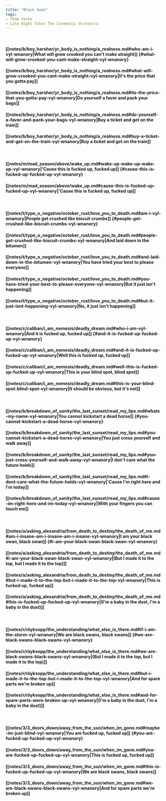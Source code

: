 ```yaml
---
title: "Black Swan"
tags:
- Thom Yorke
- Late Night Tales The Cinematic Orchestra
---
```

&nbsp;
#### [[notes/b/boy_harsher/yr_body_is_nothing/a_realness.md#who-am-i-vyl-wnanory|What will grow crooked you can't make straight]] {#what-will-grow-crooked-you-cant-make-straight-vyl-wnanory}
#### [[notes/b/boy_harsher/yr_body_is_nothing/a_realness.md#what-will-grow-crooked-you-cant-make-straight-vyl-wnanory|It's the price that you gotta pay]]
#### [[notes/b/boy_harsher/yr_body_is_nothing/a_realness.md#its-the-price-that-you-gotta-pay-vyl-wnanory|Do yourself a favor and pack your bags]]
#### [[notes/b/boy_harsher/yr_body_is_nothing/a_realness.md#do-yourself-a-favor-and-pack-your-bags-vyl-wnanory|Buy a ticket and get on the train]]
#### [[notes/b/boy_harsher/yr_body_is_nothing/a_realness.md#buy-a-ticket-and-get-on-the-train-vyl-wnanory|Buy a ticket and get on the train]]
&nbsp;
#### [[notes/m/mad_season/above/wake_up.md#wake-up-wake-up-wake-up-vyl-wnanory|'Cause this is fucked up, fucked up]] {#cause-this-is-fucked-up-fucked-up-vyl-wnanory}
#### [[notes/m/mad_season/above/wake_up.md#cause-this-is-fucked-up-fucked-up-vyl-wnanory|'Cause this is fucked up, fucked up]]
&nbsp;
#### [[notes/t/type_o_negative/october_rust/love_you_to_death.md#am-i-vyl-wnanory|People get crushed like biscuit crumbs]] {#people-get-crushed-like-biscuit-crumbs-vyl-wnanory}
#### [[notes/t/type_o_negative/october_rust/love_you_to_death.md#people-get-crushed-like-biscuit-crumbs-vyl-wnanory|And laid down in the bitumen]]
#### [[notes/t/type_o_negative/october_rust/love_you_to_death.md#and-laid-down-in-the-bitumen-vyl-wnanory|You have tried your best to please everyone]]
#### [[notes/t/type_o_negative/october_rust/love_you_to_death.md#you-have-tried-your-best-to-please-everyone-vyl-wnanory|But it just isn't happening]]
#### [[notes/t/type_o_negative/october_rust/love_you_to_death.md#but-it-just-isnt-happening-vyl-wnanory|No, it just isn't happening]]
&nbsp;
#### [[notes/c/caliban/i_am_nemesis/deadly_dream.md#who-i-am-vyl-wnanory|And it is fucked up, fucked up]] {#and-it-is-fucked-up-fucked-up-vyl-wnanory}
#### [[notes/c/caliban/i_am_nemesis/deadly_dream.md#and-it-is-fucked-up-fucked-up-vyl-wnanory|Well this is fucked up, fucked up]]
#### [[notes/c/caliban/i_am_nemesis/deadly_dream.md#well-this-is-fucked-up-fucked-up-vyl-wnanory|This is your blind spot, blind spot]]
#### [[notes/c/caliban/i_am_nemesis/deadly_dream.md#this-is-your-blind-spot-blind-spot-vyl-wnanory|It should be obvious, but it's not]]
&nbsp;
#### [[notes/b/breakdown_of_sanity/the_last_sunset/read_my_lips.md#whats-my-name-vyl-wnanory|You cannot kickstart a dead horse]] {#you-cannot-kickstart-a-dead-horse-vyl-wnanory}
#### [[notes/b/breakdown_of_sanity/the_last_sunset/read_my_lips.md#you-cannot-kickstart-a-dead-horse-vyl-wnanory|You just cross yourself and walk away]]
#### [[notes/b/breakdown_of_sanity/the_last_sunset/read_my_lips.md#you-just-cross-yourself-and-walk-away-vyl-wnanory|I don't care what the future holds]]
#### [[notes/b/breakdown_of_sanity/the_last_sunset/read_my_lips.md#i-dont-care-what-the-future-holds-vyl-wnanory|'Cause I'm right here and I'm today]]
#### [[notes/b/breakdown_of_sanity/the_last_sunset/read_my_lips.md#cause-im-right-here-and-im-today-vyl-wnanory|With your fingers you can touch me]]
&nbsp;
#### [[notes/a/asking_alexandria/from_death_to_destiny/the_death_of_me.md#am-i-insane-am-i-insane-am-i-insane-vyl-wnanory|I am your black swan, black swan]] {#i-am-your-black-swan-black-swan-vyl-wnanory}
#### [[notes/a/asking_alexandria/from_death_to_destiny/the_death_of_me.md#i-am-your-black-swan-black-swan-vyl-wnanory|(But I made it to the top, but I made it to the top)]]
#### [[notes/a/asking_alexandria/from_death_to_destiny/the_death_of_me.md#but-i-made-it-to-the-top-but-i-made-it-to-the-top-vyl-wnanory|This is fucked up, fucked up]]
#### [[notes/a/asking_alexandria/from_death_to_destiny/the_death_of_me.md#this-is-fucked-up-fucked-up-vyl-wnanory|(I'm a baby in the dust, I'm a baby in the dust)]]
&nbsp;
#### [[notes/r/röyksopp/the_understanding/what_else_is_there.md#if-i-am-the-storm-vyl-wnanory|We are black swans, black swans]] {#we-are-black-swans-black-swans-vyl-wnanory}
#### [[notes/r/röyksopp/the_understanding/what_else_is_there.md#we-are-black-swans-black-swans-vyl-wnanory|(But I made it to the top, but I made it to the top)]]
#### [[notes/r/röyksopp/the_understanding/what_else_is_there.md#but-i-made-it-to-the-top-but-i-made-it-to-the-top-vyl-wnanory|And for spare parts we're broken up]]
#### [[notes/r/röyksopp/the_understanding/what_else_is_there.md#and-for-spare-parts-were-broken-up-vyl-wnanory|(I'm a baby in the dust, I'm a baby in the dust)]]
&nbsp;
#### [[notes/3/3_doors_down/away_from_the_sun/when_im_gone.md#maybe-im-just-blind-vyl-wnanory|You are fucked up, fucked up]] {#you-are-fucked-up-fucked-up-vyl-wnanory}
#### [[notes/3/3_doors_down/away_from_the_sun/when_im_gone.md#you-are-fucked-up-fucked-up-vyl-wnanory|This is fucked up, fucked up]]
#### [[notes/3/3_doors_down/away_from_the_sun/when_im_gone.md#this-is-fucked-up-fucked-up-vyl-wnanory|We are black swans, black swans]]
#### [[notes/3/3_doors_down/away_from_the_sun/when_im_gone.md#we-are-black-swans-black-swans-vyl-wnanory|And for spare parts we're broken up]]
